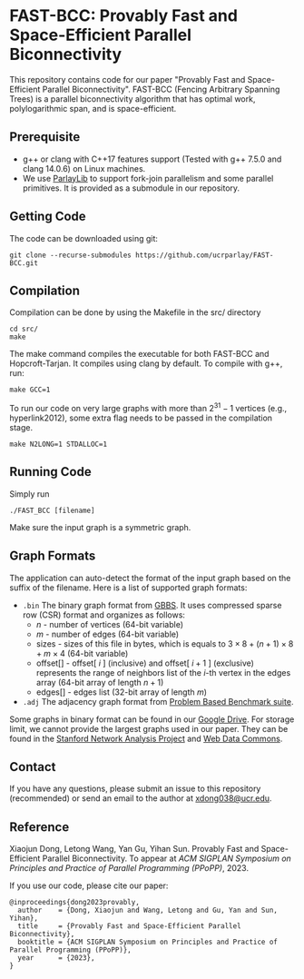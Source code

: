 # FAST-BCC: Provably Fast and Space-Efficient Parallel Biconnectivity
This repository contains code for our paper "Provably Fast and Space-Efficient Parallel Biconnectivity". FAST-BCC (Fencing Arbitrary Spanning Trees) is a parallel biconnectivity algorithm that has optimal work, polylogarithmic span, and is space-efficient.

Prerequisite
--------
+ g++ or clang with C++17 features support (Tested with g++ 7.5.0 and clang 14.0.6) on Linux machines.
+ We use [ParlayLib](https://github.com/cmuparlay/parlaylib) to support fork-join parallelism and some parallel primitives. It is provided as a submodule in our repository. 

Getting Code
--------
The code can be downloaded using git:
```
git clone --recurse-submodules https://github.com/ucrparlay/FAST-BCC.git
```

Compilation
--------
Compilation can be done by using the Makefile in the src/ directory
```
cd src/
make
```
The make command compiles the executable for both FAST-BCC and Hopcroft-Tarjan. It compiles using clang by default. To compile with g++, run:
```
make GCC=1
```
To run our code on very large graphs with more than $2^{31}-1$ vertices (e.g., hyperlink2012), some extra flag needs to be passed in the compilation stage. 
```
make N2LONG=1 STDALLOC=1 
```

Running Code
--------
Simply run
```
./FAST_BCC [filename]
```
Make sure the input graph is a symmetric graph.

Graph Formats
--------
The application can auto-detect the format of the input graph based on the suffix of the filename. Here is a list of supported graph formats: 
+ `.bin` The binary graph format from [GBBS](https://github.com/ParAlg/gbbs). It uses compressed sparse row (CSR) format and organizes as follows:
    + $n$ - number of vertices (64-bit variable)
    + $m$ - number of edges (64-bit variable)
    + sizes - sizes of this file in bytes, which is equals to $3\times8+(n+1)\times8+m\times4$ (64-bit variable)
    + offset[] - offset[ $i$ ] (inclusive) and offset[ $i+1$ ] (exclusive) represents the range of neighbors list of the $i$-th vertex in the edges array (64-bit array of length $n+1$)
    + edges[] - edges list (32-bit array of length $m$) 
+ `.adj` The adjacency graph format from [Problem Based Benchmark suite](http://www.cs.cmu.edu/~pbbs/benchmarks/graphIO.html). 

Some graphs in binary format can be found in our [Google Drive](https://drive.google.com/drive/u/3/folders/1ZuhfaLmdL-EyOiWYqZGD1rOy_oSFRWe4). For storage limit, we cannot provide the largest graphs used in our paper. They can be found in the [Stanford Network Analysis Project](http://snap.stanford.edu/) and [Web Data Commons](http://webdatacommons.org/hyperlinkgraph/). 

Contact
--------
If you have any questions, please submit an issue to this repository (recommended) or send an email to the author at xdong038@ucr.edu.

Reference
--------
Xiaojun Dong, Letong Wang, Yan Gu, Yihan Sun. Provably Fast and Space-Efficient Parallel Biconnectivity. To appear at *ACM SIGPLAN Symposium on Principles and Practice of Parallel Programming (PPoPP)*, 2023.  

If you use our code, please cite our paper:
```
@inproceedings{dong2023provably,
  author    = {Dong, Xiaojun and Wang, Letong and Gu, Yan and Sun, Yihan},
  title     = {Provably Fast and Space-Efficient Parallel Biconnectivity},
  booktitle = {ACM SIGPLAN Symposium on Principles and Practice of Parallel Programming (PPoPP)},
  year      = {2023},
}
```
